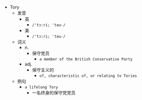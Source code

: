 - Tory
  - 发音
    - 英
      - `/'tɔ:ri; 'təu-/`
    - 美
      - `/'tɔ:ri; 'təu-/`
  - 词义
    - n.
      - 保守党员
        - `a member of the British Conservative Party`
    - adj.
      - 保守主义的
        - `of, characteristic of, or relating to Tories `
  - 例句
    - `a lifelong Tory`
      - 一名终身的保守党党员

